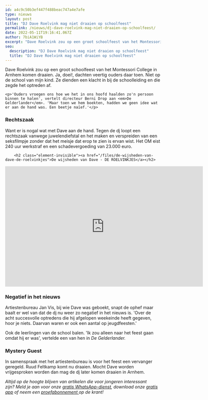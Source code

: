 ```yaml
---
id: a4c9c50b3ef447f488beac747a4e7afe
type: nieuws
layout: post
title: "DJ Dave Roelvink mag niet draaien op schoolfeest"
permalink: /nieuws/dj-dave-roelvink-mag-niet-draaien-op-schoolfeest/
date: 2022-05-11T19:16:41.067Z
author: 7biA1WiYB
excerpt: "Dave Roelvink zou op een groot schoolfeest van het Montessori College in Arnhem komen draaien. Ja, doei!, dachten veertig ouders daar toen. Niet op de school van mijn kind. Ze dienden een klacht in bij de schoolleiding en die zegde het optreden af.  "
seo:
  description: "DJ Dave Roelvink mag niet draaien op schoolfeest"
  title: "DJ Dave Roelvink mag niet draaien op schoolfeest"
---
```

Dave Roelvink zou op een groot schoolfeest van het Montessori College in Arnhem komen draaien. Ja, doei!, dachten veertig ouders daar toen. Niet op de school van mijn kind. Ze dienden een klacht in bij de schoolleiding en die zegde het optreden af.  

    <p>'Ouders vroegen ons hoe we het in ons hoofd haalden zo'n persoon binnen te halen', vertelt directeur Berni Drop aan <em>De Gelderlander</em>. 'Maar toen we hem boekten, hadden we geen idee wat er aan de hand was. Een beetje naïef.'</p>
<h3><strong>Rechtszaak</strong></h3>
<p>Want er is nogal wat met Dave aan de hand. Tegen de dj loopt een rechtszaak vanwege juwelendiefstal en het maken en verspreiden van een seksfilmpje zonder dat het meisje dat erop te zien is ervan wist. Het OM eist 240 uur werkstraf en een schadevergoeding van 23.000 euro.</p>
<p><div class="media media-element-container media-default"><div id="file-26220" class="file file-video file-video-youtube">

        <h2 class="element-invisible"><a href="/files/de-wijsheden-van-dave-de-roelvinkjes">De wijsheden van Dave - DE ROELVINKJES</a></h2>
    
  
  <div class="content">
    <div class="media-youtube-video file media-element file-default media-youtube-1">
  <iframe class="media-youtube-player" width="640" height="390" title="De wijsheden van Dave - DE ROELVINKJES" src="https://www.youtube.com/embed/wM1Ubey2eMQ?wmode=opaque&controls=" name="De wijsheden van Dave - DE ROELVINKJES" frameborder="0" allowfullscreen="">Video van De wijsheden van Dave - DE ROELVINKJES</iframe>
</div>
  </div>

  
</div>
</div>
<h3><strong>Negatief in het nieuws </strong></h3>
<p>Artiestenbureau Jan Vis, bij wie Dave was geboekt, snapt de ophef maar baalt er wel van dat de dj nu weer zo negatief in het nieuws is. 'Over de acht succesvolle optredens die hij afgelopen weekeinde heeft gegeven, hoor je niets. Daarvan waren er ook een aantal op jeugdfeesten.'</p>
<p>Ook de leerlingen van de school balen. 'Ik zou alleen naar het feest gaan omdat hij er was', vertelde een van hen in <em>De Gelderlander.</em> </p>
<h3>Mystery Guest</h3>
<p>In samenspraak met het artiestenbureau is voor het feest een vervanger geregeld. Ruud Feltkamp komt nu draaien. Mocht Dave worden vrijgesproken worden dan mag de dj later komen draaien in Arnhem.</p>
<p><em>Altijd op de hoogte blijven van artikelen die voor jongeren interessant zijn? Meld je aan voor onze </em><a href="https://original.sevendays.nl/whatsapp"><em>gratis WhatsApp-dienst</em></a><em>, download onze </em><a href="https://original.sevendays.nl/app"><em>gratis app</em></a><em> of neem een </em><a href="https://abonneren.sevendays.nl/abonneren/abonnementen/ae/artikel"><em>proefabonnement </em></a><em>op de krant!</em></p>  
